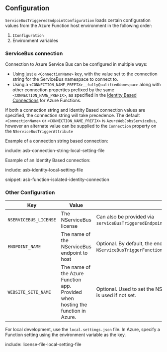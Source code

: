 ## Configuration

`ServiceBusTriggeredEndpointConfiguration` loads certain configuration values from the Azure Function host environment in the following order:

1. `IConfiguration`
2. Environment variables

### ServiceBus connection

Connection to Azure Service Bus can be configured in multiple ways:

- Using just a `<ConnectionName>` key, with the value set to the connection string for the ServiceBus namespace to connect to.
- Using a `<CONNECTION_NAME_PREFIX>__fullyQualifiedNamespace` along with other connection properties prefixed by the same `<CONNECTION_NAME_PREFIX>`, as specified in the [Identity Based Connections](https://learn.microsoft.com/en-us/azure/azure-functions/functions-reference?tabs=blob&pivots=programming-language-csharp#common-properties-for-identity-based-connections) for Azure Functions.

If both a connection string and Identity Based connection values are specified, the connection string will take precedence. The default `<ConnectionName>` or `<CONNECTION_NAME_PREFIX>` is `AzureWebJobsServiceBus`, however an alternate value can be supplied to the `Connection` property on the `NServiceBusTriggerAttribute`

Example of a connection string based connection:

include: asb-connection-string-local-setting-file

Example of an Identity Based connection:

include: asb-identity-local-setting-file

snippet: asb-function-isolated-identity-connection

### Other Configuration

| Key                      | Value      | Notes     |
|--------------------------|------------|-----------|
| `NSERVICEBUS_LICENSE`    | The NServiceBus license | Can also be provided via `serviceBusTriggeredEndpointConfig.AdvancedConfiguration.License(...)`. |
| `ENDPOINT_NAME`          | The name of the NServiceBus endpoint to host | Optional. By default, the endpoint name is derived from the `NServiceBusTriggerFunction` attribute. |
| `WEBSITE_SITE_NAME`      | The name of the Azure Function app. Provided when hosting the function in Azure. | Optional. Used to set the NServiceBus [host identifier](/nservicebus/hosting/override-hostid.md). Local machine name is used if not set. |

For local development, use the `local.settings.json` file. In Azure, specify a Function setting using the environment variable as the key.

include: license-file-local-setting-file